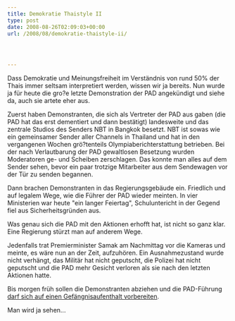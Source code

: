 ```yaml
---
title: Demokratie Thaistyle II
type: post
date: 2008-08-26T02:09:03+00:00
url: /2008/08/demokratie-thaistyle-ii/




---
```

Dass Demokratie und Meinungsfreiheit im Verständnis von rund 50% der Thais immer seltsam interpretiert werden, wissen wir ja bereits. Nun wurde ja für heute die gro?e letzte Demonstration der <span class="caps">PAD</span> angekündigt und siehe da, auch sie artete eher aus.

Zuerst haben Demonstranten, die sich als Vertreter der <span class="caps">PAD</span> aus gaben (die <span class="caps">PAD</span> hat das erst dementiert und dann bestätigt) landesweite und das zentrale Studios des Senders <span class="caps">NBT</span> in Bangkok besetzt. <span class="caps">NBT</span> ist sowas wie ein gemeinsamer Sender aller Channels in Thailand und hat in den vergangenen Wochen grö?tenteils Olympiaberichterstattung betrieben. Bei der nach Verlautbarung der <span class="caps">PAD</span> gewaltlosen Besetzung wurden Moderatoren ge- und Scheiben zerschlagen. Das konnte man alles auf dem Sender sehen, bevor ein paar trotzige Mitarbeiter aus dem Sendewagen vor der Tür zu senden begannen.

Dann brachen Demonstranten in das Regierungsgebäude ein. Friedlich und auf legalem Wege, wie die Führer der <span class="caps">PAD</span> wieder meinten. In vier Ministerien war heute "ein langer Feiertag", Schuluntericht in der Gegend fiel aus Sicherheitsgründen aus.

Was genau sich die <span class="caps">PAD</span> mit den Aktionen erhofft hat, ist nicht so ganz klar. Eine Regierung stürzt man auf anderem Wege.

Jedenfalls trat Premierminister Samak am Nachmittag vor die Kameras und meinte, es wäre nun an der Zeit, aufzuhören. Ein Ausnahmezustand wurde nicht verhängt, das Militär hat nicht geputscht, die Polizei hat nicht geputscht und die <span class="caps">PAD</span> mehr Gesicht verloren als sie nach den letzten Aktionen hatte.

Bis morgen früh sollen die Demonstranten abziehen und die <span class="caps">PAD</span>-Führung [darf sich auf einen Gefängnisaufenthalt vorbereiten][1].

Man wird ja sehen...

 [1]: http://nationmultimedia.com/2008/08/26/politics/politics_30081612.php
